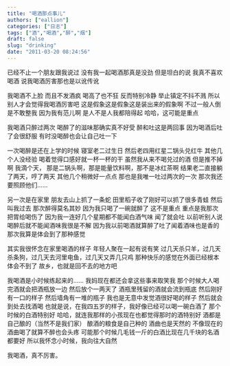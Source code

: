 ```yaml
---
title: "喝酒那点事儿"
authors: ["eallion"]
categories: ["日志"]
tags: ["酒","喝酒","醉","烟"]
draft: false
slug: "drinking"
date: "2011-03-20 08:24:56"
---
```


已经不止一个朋友跟我说过
没有我一起喝酒那真是没劲
但是坦白的说
我真不喜欢喝酒
说我喝酒厉害那也是以讹传讹

我喝酒不上脸
而且不发酒疯
喝高了也不狂
反而特别冷静
举止镇定不抖不溅
所以别人才会觉得我喝酒厉害吧
这是假象这是假象这是装出来的假象啊
不过一般人倒是不敢整我
因为我有范儿啊
是人不是人我都陪得起
哈哈，这可能是重点

我喝酒只醉过两次
喝醉了的滋味那确实真不好受
醉和吐这是两回事
因为喝酒后吐了会很舒服
有时没喝醉也会让自己吐一下

一次喝醉是还在上学的时候
寝室老二过生日
然后老四用红星二锅头兑红牛
其他几个人没经验
喝着觉得口感好就一杯一杯的干
虽然我从来不喝兑过的酒
但是推不掉啊
我滴个天，
那是二锅头啊，那是能量饮料啊，那不是冰红茶啊
结果老二直接躺了两天，哼了两天
其他几个稍微好一点点
那也是我唯一吐过两次的一次
那次我还要照顾他们……

另一次是在家里
朋友去山上抓了一条蛇
田里稻子收了刚好可以抓了很多青蛙
然后叫我过去
那次醉得莫名其妙
因为我只喝了一碗就醉了
这不是重点
重点是我那次把胃给喝伤了
因为我一连好几个星期都不能闻白酒气味
闻了就会吐
以前听别人说喝醉后就不能闻酒味我很是不解
因为我以前喝酒就算醉了吐了闻着酒味也是香的
那次我算是体会到了那种感觉

其实我很怀念在家里喝酒的样子
年轻人聚在一起有说有笑
过几天杀只羊，过几天杀条狗，过几天去河里电鱼，过几天又弄几只鸡
那种快乐的感觉在外面已经根本体会不到了
故乡，也就是回不去的地方吧

我喝酒是小时候练起来的……
我妈现在都还会拿这些事来取笑我
那个时候大人喝完酒就会把酒瓶放一边
然后放个一两天了
酒瓶里残留的酒就会流到瓶底
然后刚好有一口的样子
然后墙角有一堆的瓶子
我也是无意中发觉酒很好喝的样子
然后就会到处去找酒喝
也就是说，在我四五岁的样子，我好像已经可以喝一碗白酒了
那个时候的白酒特别好
哈哈，就连我那样的小孩现在也都觉得那时的酒特别好
酒都是自己酿的（当然不是我们家）
酿酒的粮食是自己种的
酒曲也是天然的
不像现在的酒曲喝了就算不醉也会头疼
可能那个时候几毛钱一斤的白酒比现在几千块的名酒都要好
所以我怀念小时候，我向往大自然

我喝酒，真不厉害。
